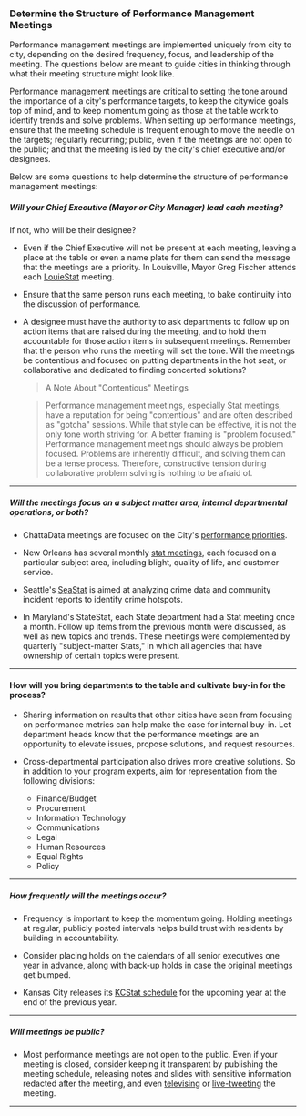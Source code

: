 ### Determine the Structure of Performance Management Meetings

Performance management meetings are implemented uniquely from city to city, depending on the desired frequency, focus, and leadership of the meeting. The questions below are meant to guide cities in thinking through what their meeting structure might look like.

Performance management meetings are critical to setting the tone around the importance of a city's performance targets, to keep the citywide goals top of mind, and to keep momentum going as those at the table work to identify trends and solve problems. When setting up performance meetings, ensure that the meeting schedule is frequent enough to move the needle on the targets; regularly recurring; public, even if the meetings are not open to the public; and that the meeting is led by the city's chief executive and/or designees.

Below are some questions to help determine the structure of performance management meetings:

##### Will your Chief Executive (Mayor or City Manager) lead each meeting?
If not, who will be their designee?

* Even if the Chief Executive will not be present at each meeting, leaving a place at the table or even a name plate for them can send the message that the meetings are a priority. In Louisville, Mayor Greg Fischer attends each [LouieStat](http://louiestat.louisvilleky.gov/) meeting.

* Ensure that the same person runs each meeting, to bake continuity into the discussion of performance.

* A designee must have the authority to ask departments to follow up on action items that are raised during the meeting, and to hold them accountable for those action items in subsequent meetings. Remember that the person who runs the meeting will set the tone. Will the meetings be contentious and focused on putting departments in the hot seat, or collaborative and dedicated to finding concerted solutions?

  > A Note About "Contentious" Meetings
  
  > Performance management meetings, especially Stat meetings, have a reputation for being "contentious" and are often described as "gotcha" sessions. While that style can be effective, it is not the only tone worth striving for. A better framing is "problem focused." Performance management meetings should always be problem focused. Problems are inherently difficult, and solving them can be a tense process. Therefore, constructive tension during collaborative problem solving is nothing to be afraid of.
  
<hr>

##### Will the meetings focus on a subject matter area, internal departmental operations, or both?

* ChattaData meetings are focused on the City's [performance priorities](https://performance.chattanooga.gov/).

* New Orleans has several monthly [stat meetings](http://www.nola.gov/calendar/stat-meetings/), each focused on a particular subject area, including blight, quality of life, and customer service.

* Seattle's [SeaStat](http://www.seattle.gov/seattle-police-department/crime-data/seastat) is aimed at analyzing crime data and community incident reports to identify crime hotspots.

* In Maryland's StateStat, each State department had a Stat meeting once a month. Follow up items from the previous month were discussed, as well as new topics and trends. These meetings were complemented by quarterly "subject-matter Stats," in which all agencies that have ownership of certain topics were present.

<hr>

#### How will you bring departments to the table and cultivate buy-in for the process?

* Sharing information on results that other cities have seen from focusing on performance metrics can help make the case for internal buy-in. Let department heads know that the performance meetings are an opportunity to elevate issues, propose solutions, and request resources.

* Cross-departmental participation also drives more creative solutions. So in addition to your program experts, aim for representation from the following divisions:
  * Finance/Budget      
  * Procurement
  * Information Technology
  * Communications
  * Legal
  * Human Resources
  * Equal Rights
  * Policy

<hr>

##### How frequently will the meetings occur?

* Frequency is important to keep the momentum going. Holding meetings at regular, publicly posted intervals helps build trust with residents by building in accountability.

* Consider placing holds on the calendars of all senior executives one year in advance, along with back-up holds in case the original meetings get bumped.

* Kansas City releases its [KCStat schedule](http://kcmo.gov/kcstat/meetings/) for the upcoming year at the end of the previous year.

<hr>

##### Will meetings be public?

* Most performance meetings are not open to the public. Even if your meeting is closed, consider keeping it transparent by publishing the meeting schedule, releasing notes and slides with sensitive information redacted after the meeting, and even [televising](http://kansascity.granicus.com/MediaPlayer.php?view_id=&clip_id=9269) or [live-tweeting](https://twitter.com/hashtag/KCStat?src=hash) the meeting.

<hr>
